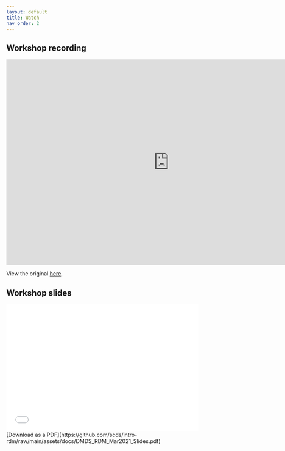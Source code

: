 ```yaml
---
layout: default
title: Watch
nav_order: 2
---
```



## Workshop recording

<iframe height="540" width="853" allowfullscreen frameborder=0 src="https://echo360.ca/media/cbeb4b28-21a4-4149-a814-ddeef38efab4/public?autoplay=false&automute=false"></iframe>

View the original [here](https://echo360.ca/media/cbeb4b28-21a4-4149-a814-ddeef38efab4/public).


## Workshop slides

<div style="position:relative;padding-top:66.25%;">
<iframe src="//docs.google.com/viewer?url=https://github.com/scds/intro-rdm/raw/main/assets/docs/DMDS_RDM_Mar2021_Slides.pdf?dl=0&hl=en_US&embedded=true" class="gde-frame" style="position:absolute;top:0;left:0;width:100%;height:100%;border:none;" scrolling="no"></iframe>
</div>
[Download as a PDF](https://github.com/scds/intro-rdm/raw/main/assets/docs/DMDS_RDM_Mar2021_Slides.pdf)
<br>

